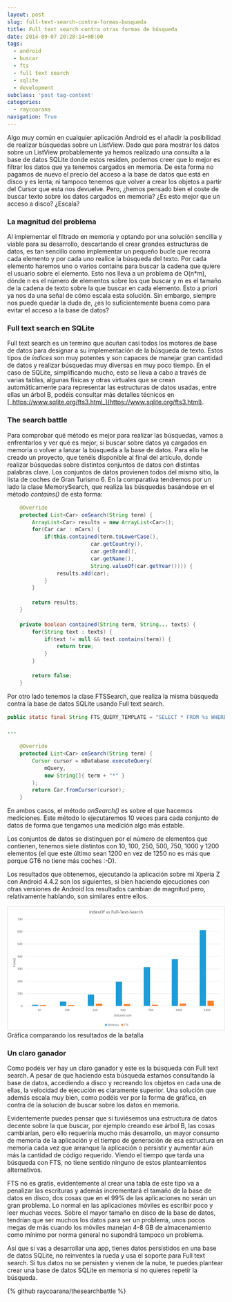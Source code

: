 ```yaml
---
layout: post
slug: full-text-search-contra-formas-busqueda
title: Full text search contra otras formas de búsqueda
date: 2014-09-07 20:28:14+00:00
tags:
  - android
  - buscar
  - fts
  - full text search
  - sqlite
  - development
subclass: 'post tag-content'
categories:
  - raycoarana
navigation: True
---
```


Algo muy común en cualquier aplicación Android es el añadir la posibilidad de realizar búsquedas sobre un ListView. Dado que para mostrar los datos sobre un ListView probablemente ya hemos realizado una consulta a la base de datos SQLite donde estos residen, podemos creer que lo mejor es filtrar los datos que ya tenemos cargados en memoria. De esta forma no pagamos de nuevo el precio del acceso a la base de datos que está en disco y es lenta; ni tampoco tenemos que volver a crear los objetos a partir del Cursor que esta nos devuelve. Pero, ¿hemos pensado bien el coste de buscar texto sobre los datos cargados en memoria? ¿Es esto mejor que un acceso a disco? ¿Escala?
<!--more-->

### La magnitud del problema
Al implementar el filtrado en memoria y optando por una solución sencilla y viable para su desarrollo, descartando el crear grandes estructuras de datos, es tan sencillo como implementar un pequeño bucle que recorra cada elemento y por cada uno realice la búsqueda del texto. Por cada elemento haremos uno o varios contains para buscar la cadena que quiere el usuario sobre el elemento. Esto nos lleva a un problema de O(n*m), dónde n es el número de elementos sobre los que buscar y m es el tamaño de la cadena de texto sobre la que buscar en cada elemento. Esto a priori ya nos da una señal de cómo escala esta solución. Sin embargo, siempre nos puede quedar la duda de, ¿es lo suficientemente buena como para evitar el acceso a la base de datos?

### Full text search en SQLite
Full text search es un termino que acuñan casi todos los motores de base de datos para designar a su implementación de la búsqueda de texto. Estos tipos de _índices_ son muy potentes y son capaces de manejar gran cantidad de datos y realizar búsquedas muy diversas en muy poco tiempo. En el caso de SQLite, simplificando mucho, esto se lleva a cabo a través de varias tablas, algunas físicas y otras virtuales que se crean automáticamente para representar las estructuras de datos usadas, entre ellas un árbol B, podéis consultar más detalles técnicos en [_https://www.sqlite.org/fts3.html_](https://www.sqlite.org/fts3.html).

### The search battle
Para comprobar qué método es mejor para realizar las búsquedas, vamos a enfrentarlos y ver qué es mejor, si buscar sobre datos ya cargados en memoria o volver a lanzar la búsqueda a la base de datos. Para ello he creado un proyecto, que tenéis disponible al final del artículo, donde realizar búsquedas sobre distintos conjuntos de datos con distintas palabras clave. Los conjuntos de datos provienen todos del mismo sitio, la lista de coches de Gran Turismo 6. En la comparativa tendremos por un lado la clase MemorySearch, que realiza las búsquedas basándose en el método _contains()_ de esta forma:

```java
    @Override
    protected List<Car> onSearch(String term) {
        ArrayList<Car> results = new ArrayList<Car>();
        for(Car car : mCars) {
            if(this.contained(term.toLowerCase(),
                           car.getCountry(),
                           car.getBrand(),
                           car.getName(),
                           String.valueOf(car.getYear()))) {
                results.add(car);
            }
        }

        return results;
    }

    private boolean contained(String term, String... texts) {
        for(String text : texts) {
            if(text != null && text.contains(term)) {
                return true;
            }
        }

        return false;
    }
```

Por otro lado tenemos la clase FTSSearch, que realiza la misma búsqueda contra la base de datos SQLite usando Full text search.

```java
public static final String FTS_QUERY_TEMPLATE = "SELECT * FROM %s WHERE _id IN (SELECT docid FROM %s_fts WHERE content MATCH ?)";

...

    @Override
    protected List<Car> onSearch(String term) {
        Cursor cursor = mDatabase.executeQuery(
            mQuery, 
            new String[]{ term + "*" }
        );
        return Car.fromCursor(cursor);
    }
```

En ambos casos, el método _onSearch()_ es sobre el que hacemos mediciones. Este método lo ejecutaremos 10 veces para cada conjunto de datos de forma que tengamos una medición algo más estable.

Los conjuntos de datos se distinguen por el número de elementos que contienen, tenemos siete distintos con 10, 100, 250, 500, 750, 1000 y 1200 elementos (el que este último sean 1200 en vez de 1250 no es más que porque GT6 no tiene más coches :-D).

Los resultados que obtenemos, ejecutando la aplicación sobre mi Xperia Z con Android 4.4.2 son los siguientes, si bien haciendo ejecuciones con otras versiones de Android los resultados cambian de magnitud pero, relativamente hablando, son similares entre ellos.

![Gráfica comparativa Full text search](/assets/images/search_methods_graph.png) Gráfica comparando los resultados de la batalla

### Un claro ganador
Como podéis ver hay un claro ganador y este es la búsqueda con Full text search. A pesar de que haciendo esta búsqueda estamos consultando la base de datos, accediendo a disco y recreando los objetos en cada una de ellas, la velocidad de ejecución es claramente superior. Una solución que además escala muy bien, como podéis ver por la forma de gráfica, en contra de la solución de buscar sobre los datos en memoria.

Evidentemente puedes pensar que si tuviésemos una estructura de datos decente sobre la que buscar, por ejemplo creando ese árbol B, las cosas cambiarían, pero ello requeriría mucho más desarrollo, un mayor consumo de memoria de la aplicación y el tiempo de generación de esa estructura en memoria cada vez que arranque la aplicación o persistir y aumentar aún más la cantidad de código requerido. Viendo el tiempo que tarda una búsqueda con FTS, no tiene sentido ninguno de estos planteamientos alternativos.

FTS no es gratis, evidentemente al crear una tabla de este tipo va a penalizar las escrituras y además incrementará el tamaño de la base de datos en disco, dos cosas que en el 99% de las aplicaciones no serán un gran problema. Lo normal en las aplicaciones móviles es escribir poco y leer muchas veces. Sobre el mayor tamaño en disco de la base de datos, tendrían que ser muchos los datos para ser un problema, unos pocos megas de más cuando los móviles manejan 4-8 GB de almacenamiento como mínimo por norma general no supondrá tampoco un problema.

Así que si vas a desarrollar una app, tienes datos persistidos en una base de datos SQLite, no reinventes la rueda y usa el soporte para Full text search. Si tus datos no se persisten y vienen de la nube, te puedes plantear crear una base de datos SQLite en memoria si no quieres repetir la búsqueda.

{% github raycoarana/thesearchbattle %}
